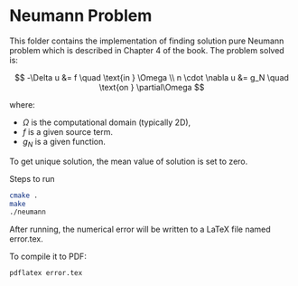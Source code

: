 # Neumann Problem

This folder contains the implementation of finding solution pure Neumann problem which is described in Chapter 4 of the book. The problem solved is:

$$
  -\Delta u &= f \quad \text{in } \Omega \\
  n \cdot \nabla u &= g_N \quad \text{on } \partial\Omega
$$

where:
- $\Omega$ is the computational domain (typically 2D),
- $f$ is a given source term.
- $g_N$ is a given function.

To get unique solution, the mean value of solution is set to zero.

Steps to run

```bash
cmake .
make
./neumann
```

After running, the numerical error will be written to a LaTeX file named error.tex.

To compile it to PDF:
```bash
pdflatex error.tex
```
